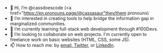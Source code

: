 - 👋 Hi, I’m @cassdoescode (<a href="https://en.pronouns.page/@cassasaur"they/them pronouns</a>)
- 👀 I’m interested in creating tools to help bridge the information gap in marginalized communities.
- 🌱 I’m currently learning full-stack web development through #100Devs.
- 💞️ I’m looking to collaborate on web projects. I'm currently open to freelance work on basic websites (HTML, CSS, some JS).
- 📫 How to reach me: by <a href="mailto:cmcasarez@gmail.com">email, <a href="https://twitter.com/cassdoescode">Twitter</a>, or <a href="https://linkedin.com/in/cmcasarez">LinkedIn</a>.

<!---
cassdoescode/cassdoescode is a ✨ special ✨ repository because its `README.md` (this file) appears on your GitHub profile.
You can click the Preview link to take a look at your changes.
--->
